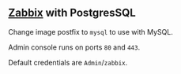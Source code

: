 ## [Zabbix](https://www.zabbix.com/) with PostgresSQL

Change image postfix to `mysql` to use with MySQL.

Admin console runs on ports `80` and `443`.

Default credentials are `Admin`/`zabbix`.
